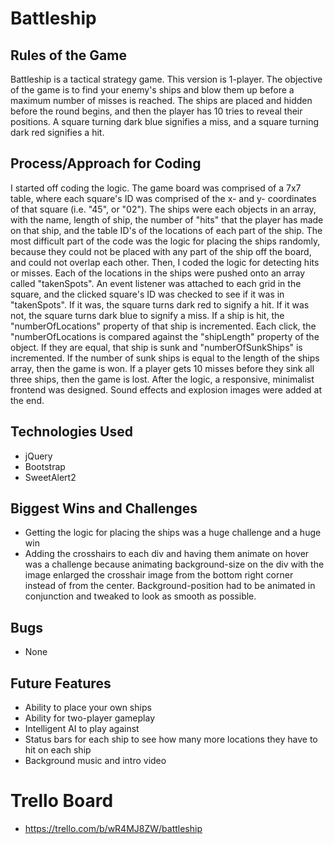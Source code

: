 # Battleship

## Rules of the Game
Battleship is a tactical strategy game. This version is 1-player. The objective of the game is to find your enemy's ships and blow them up before a maximum number of misses is reached. The ships are placed and hidden before the round begins, and then the player has 10 tries to reveal their positions. A square turning dark blue signifies a miss, and a square turning dark red signifies a hit. 

## Process/Approach for Coding
I started off coding the logic. The game board was comprised of a 7x7 table, where each square's ID was comprised of the x- and y- coordinates of that square (i.e. "45", or "02"). The ships were each objects in an array, with the name, length of ship, the number of "hits" that the player has made on that ship, and the table ID's of the locations of each part of the ship. The most difficult part of the code was the logic for placing the ships randomly, because they could not be placed with any part of the ship off the board, and could not overlap each other. Then, I coded the logic for detecting hits or misses. Each of the locations in the ships were pushed onto an array called "takenSpots". An event listener was attached to each grid in the square, and the clicked square's ID was checked to see if it was in "takenSpots". If it was, the square turns dark red to signify a hit. If it was not, the square turns dark blue to signify a miss. If a ship is hit, the "numberOfLocations" property of that ship is incremented. Each click, the "numberOfLocations is compared against the "shipLength" property of the object. If they are equal, that ship is sunk and "numberOfSunkShips" is incremented. If the number of sunk ships is equal to the length of the ships array, then the game is won. If a player gets 10 misses before they sink all three ships, then the game is lost. After the logic, a responsive, minimalist frontend was designed. Sound effects and explosion images were added at the end.

## Technologies Used
- jQuery
- Bootstrap
- SweetAlert2

## Biggest Wins and Challenges
- Getting the logic for placing the ships was a huge challenge and a huge win
- Adding the crosshairs to each div and having them animate on hover was a challenge because animating background-size on the div with the image enlarged the crosshair image from the bottom right corner instead of from the center. Background-position had to be animated in conjunction and tweaked to look as smooth as possible.

## Bugs
- None

## Future Features
- Ability to place your own ships
- Ability for two-player gameplay
- Intelligent AI to play against
- Status bars for each ship to see how many more locations they have to hit on each ship
- Background music and intro video

# Trello Board
- https://trello.com/b/wR4MJ8ZW/battleship
